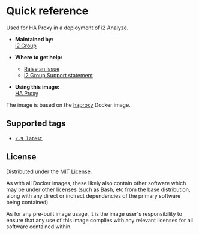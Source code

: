 # Quick reference

Used for HA Proxy in a deployment of i2 Analyze.

- **Maintained by:**  
  [i2 Group](https://i2group.com/)

- **Where to get help:**  
  - [Raise an issue](https://github.com/i2group/analyze-docker/issues?q=is%3Aissue+is%3Aopen)
  - [i2 Group Support statement](https://support.i2group.com/s/article/2291)

- **Using this image:**  
  [HA Proxy](https://i2group.github.io/analyze-containers/content/images-and-containers/load_balancer.html)

The image is based on the [haproxy](https://hub.docker.com/_/haproxy) Docker image.

## Supported tags

- [`2.9`, `latest`](https://github.com/i2group/analyze-docker/blob/main/images/haproxy/2.9/Dockerfile)

## License

Distributed under the [MIT License](../../LICENSE).

As with all Docker images, these likely also contain other software which may be under other licenses (such as Bash, etc from the base distribution, along with any direct or indirect dependencies of the primary software being contained).

As for any pre-built image usage, it is the image user's responsibility to ensure that any use of this image complies with any relevant licenses for all software contained within.
